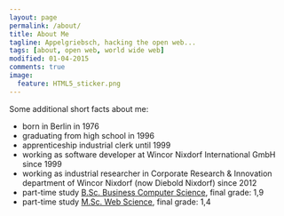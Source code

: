 ```yaml
---
layout: page
permalink: /about/
title: About Me
tagline: Appelgriebsch, hacking the open web...
tags: [about, open web, world wide web]
modified: 01-04-2015
comments: true
image:
  feature: HTML5_sticker.png
---
```


<div class="github-widget" data-username="appelgriebsch"></div>
<script src="https://npmcdn.com/github-card@1.2.1/dist/widget.js"></script>

Some additional short facts about me:

* born in Berlin in 1976
* graduating from high school in 1996
* apprenticeship industrial clerk until 1999
* working as software developer at Wincor Nixdorf International GmbH since 1999
* working as industrial researcher in Corporate Research & Innovation department of Wincor Nixdorf (now Diebold Nixdorf) since 2012
* part-time study [B.Sc. Business Computer Science](http://fhdw.de/b.sc.-wirtschaftsinformatik-berufsbegleitend.aspx), final grade: 1,9
* part-time study [M.Sc. Web Science](http://webscience.fh-koeln.de/live/), final grade: 1,4 

